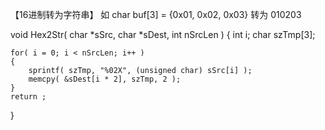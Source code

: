 【16进制转为字符串】
如 char buf[3] = {0x01, 0x02, 0x03} 转为 010203

void Hex2Str( char *sSrc, char *sDest, int nSrcLen )
{
	int i;
	char szTmp[3];

	for( i = 0; i < nSrcLen; i++ )
	{
		sprintf( szTmp, "%02X", (unsigned char) sSrc[i] );
		memcpy( &sDest[i * 2], szTmp, 2 );
	}
	return ;
}
